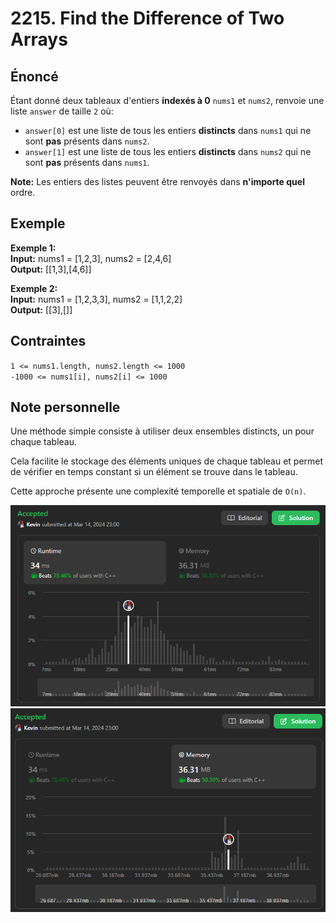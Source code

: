 # 2215. Find the Difference of Two Arrays

## Énoncé

Étant donné deux tableaux d'entiers **indexés à 0** `nums1` et `nums2`, renvoie une liste `answer` de taille `2` où:

- `answer[0]` est une liste de tous les entiers **distincts** dans `nums1` qui ne sont **pas** présents dans `nums2`.
- `answer[1]` est une liste de tous les entiers **distincts** dans `nums2` qui ne sont **pas** présents dans `nums1`.

**Note:** Les entiers des listes peuvent être renvoyés dans **n'importe quel** ordre.

## Exemple

**Exemple 1:**  
**Input:** nums1 = [1,2,3], nums2 = [2,4,6]  
**Output:** [[1,3],[4,6]]

**Exemple 2:**  
**Input:** nums1 = [1,2,3,3], nums2 = [1,1,2,2]  
**Output:** [[3],[]]

## Contraintes

`1 <= nums1.length, nums2.length <= 1000`  
`-1000 <= nums1[i], nums2[i] <= 1000`

## Note personnelle

Une méthode simple consiste à utiliser deux ensembles distincts, un pour chaque tableau.

Cela facilite le stockage des éléments uniques de chaque tableau et permet de vérifier en temps constant si un élément se trouve dans le tableau.

Cette approche présente une complexité temporelle et spatiale de `O(n)`.

<img src="./imgs/runtime.png"/>
<img src="./imgs/memory.png"/>
